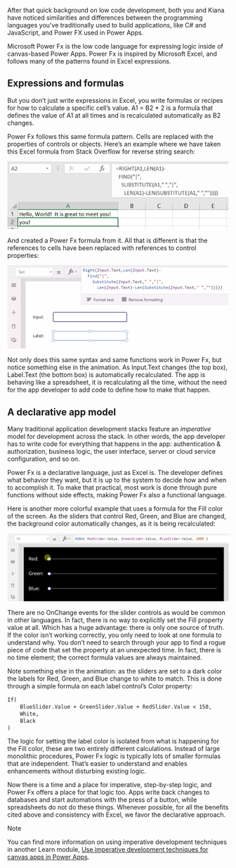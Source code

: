 After that quick background on low code development, both you and Kiana have noticed similarities and differences between the programming languages you've traditionally used to build applications, like C# and JavaScript, and Power FX used in Power Apps.

Microsoft Power Fx is the low code language for expressing logic inside of canvas-based Power Apps. Power Fx is inspired by Microsoft Excel, and follows many of the patterns found in Excel expressions.

## Expressions and formulas

But you don’t just write expressions in Excel, you write formulas or recipes for how to calculate a specific cell’s value. A1 = B2 * 2 is a formula that defines the value of A1 at all times and is recalculated automatically as B2 changes.

Power Fx follows this same formula pattern. Cells are replaced with the properties of controls or objects. Here’s an example where we have taken this Excel formula from Stack Overflow for reverse string search:

![Excel with the formula: =RIGHT(A1,LEN(A1)-FIND("|",SUBSTITUTE(A1," ","|",LEN(A1)-LEN(SUBSTITUTE(A1," ","")))))](../media/excel-last-word.png)

And created a Power Fx formula from it. All that is different is that the references to cells have been replaced with references to control properties:

![Power Fx running inside of Power Apps with the formula: =RIGHT(Input.Text,LEN(Input.Text)-FIND("|",SUBSTITUTE(Input.Text," ","|",LEN(Input.Text)-LEN(SUBSTITUTE(Input.Text," ","")))))](../media/powerfx-last-word.gif)

Not only does this same syntax and same functions work in Power Fx, but notice something else in the animation. As Input.Text changes (the top box), Label.Text (the bottom box) is automatically recalculated. The app is behaving like a spreadsheet, it is recalculating all the time, without the need for the app developer to add code to define how to make that happen.

## A declarative app model

Many traditional application development stacks feature an _imperative_ model for development across the stack. In other words, the app developer has to write code for everything that happens in the app: authentication & authorization, business logic, the user interface, server or cloud service configuration, and so on.

Power Fx is a declarative language, just as Excel is. The developer defines what behavior they want, but it is up to the system to decide how and when to accomplish it. To make that practical, most work is done through pure functions without side effects, making Power Fx also a functional language.

Here is another more colorful example that uses a formula for the Fill color of the screen. As the sliders that control Red, Green, and Blue are changed, the background color automatically changes, as it is being recalculated:

![Power Fx Formula: Fill = RGBA( RedSlider.Value, GreenSlider.Value, BlueSLider.Value, 100% )](../media/powerfx-slider.gif)

There are no OnChange events for the slider controls as would be common in other languages. In fact, there is no way to explicitly set the Fill property value at all. Which has a huge advantage: there is only one source of truth. If the color isn’t working correctly, you only need to look at one formula to understand why. You don’t need to search through your app to find a rogue piece of code that set the property at an unexpected time. In fact, there is no time element; the correct formula values are always maintained.

Note something else in the animation: as the sliders are set to a dark color the labels for Red, Green, and Blue change to white to match. This is done through a simple formula on each label control’s Color property:

```powerappsfl
If(
    BlueSlider.Value + GreenSlider.Value + RedSlider.Value < 150,
    White,
    Black
)
```

The logic for setting the label color is isolated from what is happening for the Fill color, these are two entirely different calculations. Instead of large monolithic procedures, Power Fx logic is typically lots of smaller formulas that are independent. That’s easier to understand and enables enhancements without disturbing existing logic.

Now there is a time and a place for imperative, step-by-step logic, and Power Fx offers a place for that logic too. Apps write back changes to databases and start automations with the press of a button, while spreadsheets do not do these things. Whenever possible, for all the benefits cited above and consistency with Excel, we favor the declarative approach.

> [!NOTE]
> You can find more information on using imperative development techniques in another Learn module, [Use imperative development techniques for canvas apps in Power Apps](/learn/modules/use-imperative-dev-techniques-powerapps-canvas-app/?azure-portal=true).
